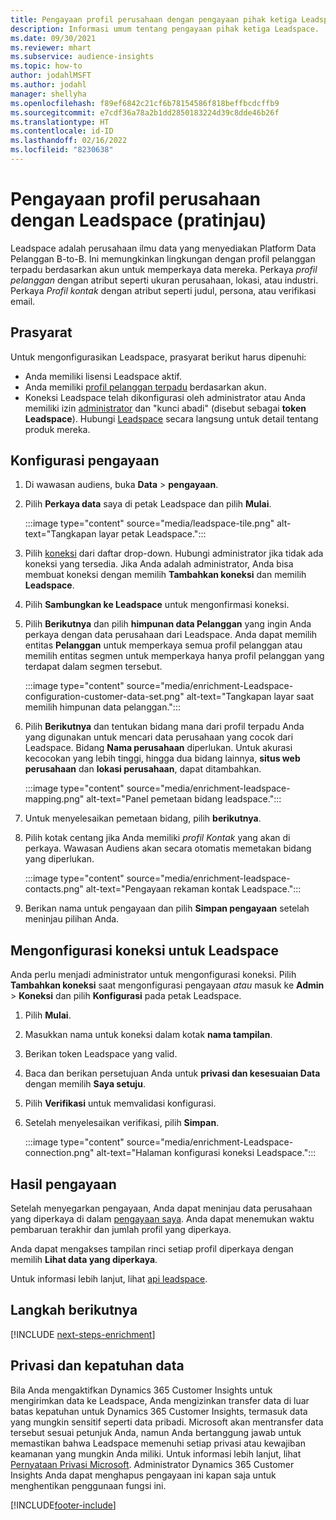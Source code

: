 ```yaml
---
title: Pengayaan profil perusahaan dengan pengayaan pihak ketiga Leadspace
description: Informasi umum tentang pengayaan pihak ketiga Leadspace.
ms.date: 09/30/2021
ms.reviewer: mhart
ms.subservice: audience-insights
ms.topic: how-to
author: jodahlMSFT
ms.author: jodahl
manager: shellyha
ms.openlocfilehash: f89ef6842c21cf6b78154586f818beffbcdcffb9
ms.sourcegitcommit: e7cdf36a78a2b1dd2850183224d39c8dde46b26f
ms.translationtype: HT
ms.contentlocale: id-ID
ms.lasthandoff: 02/16/2022
ms.locfileid: "8230638"
---
```

# <a name="enrichment-of-company-profiles-with-leadspace-preview"></a>Pengayaan profil perusahaan dengan Leadspace (pratinjau)

Leadspace adalah perusahaan ilmu data yang menyediakan Platform Data Pelanggan B-to-B. Ini memungkinkan lingkungan dengan profil pelanggan terpadu berdasarkan akun untuk memperkaya data mereka. Perkaya *profil pelanggan* dengan atribut seperti ukuran perusahaan, lokasi, atau industri. Perkaya *Profil kontak* dengan atribut seperti judul, persona, atau verifikasi email.

## <a name="prerequisites"></a>Prasyarat

Untuk mengonfigurasikan Leadspace, prasyarat berikut harus dipenuhi:

- Anda memiliki lisensi Leadspace aktif.
- Anda memiliki [profil pelanggan terpadu](customer-profiles.md) berdasarkan akun.
- Koneksi Leadspace telah dikonfigurasi oleh administrator atau Anda memiliki izin [administrator](permissions.md#administrator) dan "kunci abadi" (disebut sebagai **token Leadspace**). Hubungi [Leadspace](https://www.leadspace.com/leadspace-microsoft-dynamics-365/) secara langsung untuk detail tentang produk mereka.

## <a name="configure-the-enrichment"></a>Konfigurasi pengayaan

1. Di wawasan audiens, buka **Data** > **pengayaan**.

1. Pilih **Perkaya data** saya di petak Leadspace dan pilih **Mulai**.

   :::image type="content" source="media/leadspace-tile.png" alt-text="Tangkapan layar petak Leadspace.":::

1. Pilih [koneksi](connections.md) dari daftar drop-down. Hubungi administrator jika tidak ada koneksi yang tersedia. Jika Anda adalah administrator, Anda bisa membuat koneksi dengan memilih **Tambahkan koneksi** dan memilih **Leadspace**. 

1. Pilih **Sambungkan ke Leadspace** untuk mengonfirmasi koneksi.

1. Pilih **Berikutnya** dan pilih **himpunan data Pelanggan** yang ingin Anda perkaya dengan data perusahaan dari Leadspace. Anda dapat memilih entitas **Pelanggan** untuk memperkaya semua profil pelanggan atau memilih entitas segmen untuk memperkaya hanya profil pelanggan yang terdapat dalam segmen tersebut.

    :::image type="content" source="media/enrichment-Leadspace-configuration-customer-data-set.png" alt-text="Tangkapan layar saat memilih himpunan data pelanggan.":::

1. Pilih **Berikutnya** dan tentukan bidang mana dari profil terpadu Anda yang digunakan untuk mencari data perusahaan yang cocok dari Leadspace. Bidang **Nama perusahaan** diperlukan. Untuk akurasi kecocokan yang lebih tinggi, hingga dua bidang lainnya, **situs web perusahaan** dan **lokasi perusahaan**, dapat ditambahkan.

   :::image type="content" source="media/enrichment-leadspace-mapping.png" alt-text="Panel pemetaan bidang leadspace.":::

1. Untuk menyelesaikan pemetaan bidang, pilih **berikutnya**.

1. Pilih kotak centang jika Anda memiliki *profil Kontak* yang akan di perkaya. Wawasan Audiens akan secara otomatis memetakan bidang yang diperlukan.

   :::image type="content" source="media/enrichment-leadspace-contacts.png" alt-text="Pengayaan rekaman kontak Leadspace.":::
 
1. Berikan nama untuk pengayaan dan pilih **Simpan pengayaan** setelah meninjau pilihan Anda.


## <a name="configure-the-connection-for-leadspace"></a>Mengonfigurasi koneksi untuk Leadspace 

Anda perlu menjadi administrator untuk mengonfigurasi koneksi. Pilih **Tambahkan koneksi** saat mengonfigurasi pengayaan *atau* masuk ke **Admin** > **Koneksi** dan pilih **Konfigurasi** pada petak Leadspace.

1. Pilih **Mulai**. 

1. Masukkan nama untuk koneksi dalam kotak **nama tampilan**.

1. Berikan token Leadspace yang valid.

1. Baca dan berikan persetujuan Anda untuk **privasi dan kesesuaian Data** dengan memilih **Saya setuju**.

1. Pilih **Verifikasi** untuk memvalidasi konfigurasi.

1. Setelah menyelesaikan verifikasi, pilih **Simpan**.
   
   :::image type="content" source="media/enrichment-Leadspace-connection.png" alt-text="Halaman konfigurasi koneksi Leadspace.":::

## <a name="enrichment-results"></a>Hasil pengayaan

Setelah menyegarkan pengayaan, Anda dapat meninjau data perusahaan yang diperkaya di dalam [pengayaan saya](enrichment-hub.md). Anda dapat menemukan waktu pembaruan terakhir dan jumlah profil yang diperkaya.

Anda dapat mengakses tampilan rinci setiap profil diperkaya dengan memilih **Lihat data yang diperkaya**.

Untuk informasi lebih lanjut, lihat [api leadspace](https://support.leadspace.com/hc/en-us/sections/201997649-API).

## <a name="next-steps"></a>Langkah berikutnya


[!INCLUDE [next-steps-enrichment](../includes/next-steps-enrichment.md)]

## <a name="data-privacy-and-compliance"></a>Privasi dan kepatuhan data

Bila Anda mengaktifkan Dynamics 365 Customer Insights untuk mengirimkan data ke Leadspace, Anda mengizinkan transfer data di luar batas kepatuhan untuk Dynamics 365 Customer Insights, termasuk data yang mungkin sensitif seperti data pribadi. Microsoft akan mentransfer data tersebut sesuai petunjuk Anda, namun Anda bertanggung jawab untuk memastikan bahwa Leadspace memenuhi setiap privasi atau kewajiban keamanan yang mungkin Anda miliki. Untuk informasi lebih lanjut, lihat [Pernyataan Privasi Microsoft](https://go.microsoft.com/fwlink/?linkid=396732).
Administrator Dynamics 365 Customer Insights Anda dapat menghapus pengayaan ini kapan saja untuk menghentikan penggunaan fungsi ini.


[!INCLUDE[footer-include](../includes/footer-banner.md)]
